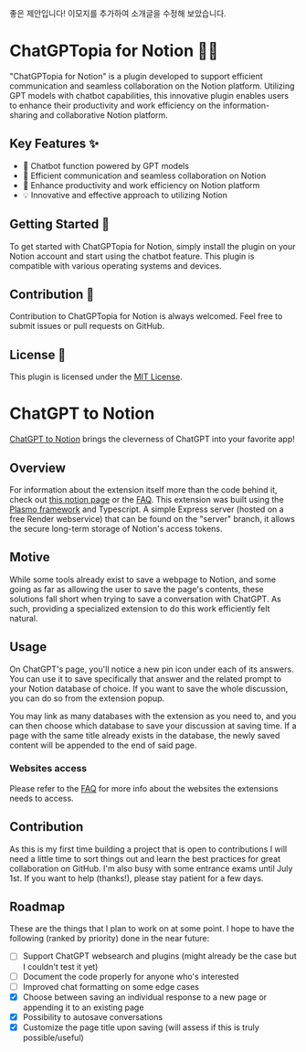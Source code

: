 좋은 제안입니다! 이모지를 추가하여 소개글을 수정해 보았습니다.

# ChatGPTopia for Notion 🤖💬

"ChatGPTopia for Notion" is a plugin developed to support efficient communication and seamless collaboration on the Notion platform. Utilizing GPT models with chatbot capabilities, this innovative plugin enables users to enhance their productivity and work efficiency on the information-sharing and collaborative Notion platform.

## Key Features ✨

- 🤖 Chatbot function powered by GPT models
- 💬 Efficient communication and seamless collaboration on Notion
- 🚀 Enhance productivity and work efficiency on Notion platform
- 💡 Innovative and effective approach to utilizing Notion

## Getting Started 🚀
To get started with ChatGPTopia for Notion, simply install the plugin on your Notion account and start using the chatbot feature. This plugin is compatible with various operating systems and devices.

## Contribution 🙌
Contribution to ChatGPTopia for Notion is always welcomed. Feel free to submit issues or pull requests on GitHub.

## License 📄
This plugin is licensed under the [MIT License](https://opensource.org/licenses/MIT).

# ChatGPT to Notion

[ChatGPT to Notion](https://chrome.google.com/webstore/detail/chatgpt-to-notion/oojndninaelbpllebamcojkdecjjhcle) brings the cleverness of ChatGPT into your favorite app!

## Overview

For information about the extension itself more than the code behind it, check out [this notion page](https://theo-lartigau.notion.site/theo-lartigau/ChatGPT-to-Notion-af29d9538dca4493a15bb4ed0fde7f91) or the [FAQ](https://github.com/L-a-r-t/chatgpt-to-notion/wiki/FAQ). This extension was built using the [Plasmo framework](https://www.plasmo.com/) and Typescript. A simple Express server (hosted on a free Render webservice) that can be found on the "server" branch, it allows the secure long-term storage of Notion's access tokens.

## Motive

While some tools already exist to save a webpage to Notion, and some going as far as allowing the user to save the page's contents, these solutions fall short when trying to save a conversation with ChatGPT. As such, providing a specialized extension to do this work efficiently felt natural.

## Usage

On ChatGPT's page, you'll notice a new pin icon under each of its answers. You can use it to save specifically that answer and the related prompt to your Notion database of choice. If you want to save the whole discussion, you can do so from the extension popup.

You may link as many databases with the extension as you need to, and you can then choose which database to save your discussion at saving time. If a page with the same title already exists in the database, the newly saved content will be appended to the end of said page.

### Websites access

Please refer to the [FAQ](https://github.com/L-a-r-t/chatgpt-to-notion/wiki/FAQ) for more info about the websites the extensions needs to access.

## Contribution

As this is my first time building a project that is open to contributions I will need a little time to sort things out and learn the best practices for great collaboration on GitHub. I'm also busy with some entrance exams until July 1st. If you want to help (thanks!), please stay patient for a few days.

## Roadmap

These are the things that I plan to work on at some point. I hope to have the following (ranked by priority) done in the near future:

- [ ] Support ChatGPT websearch and plugins (might already be the case but I couldn't test it yet)
- [ ] Document the code properly for anyone who's interested
- [ ] Improved chat formatting on some edge cases
- [x] Choose between saving an individual response to a new page or appending it to an existing page
- [x] Possibility to autosave conversations
- [x] Customize the page title upon saving (will assess if this is truly possible/useful)
